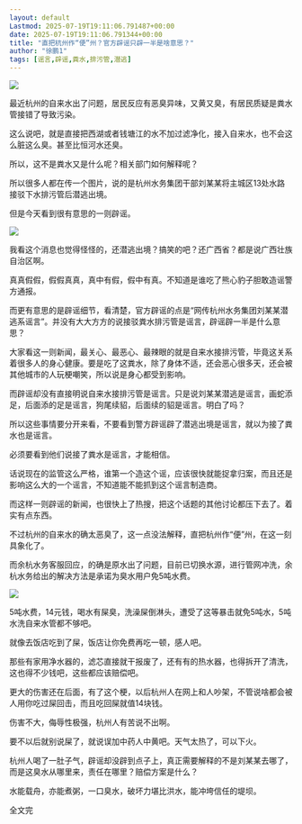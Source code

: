 ```yaml
---
layout: default
Lastmod: 2025-07-19T19:11:06.791487+00:00
date: 2025-07-19T19:11:06.791344+00:00
title: "直把杭州作“便”州？官方辟谣只辟一半是啥意思？"
author: "徐鹏1"
tags: [谣言,辟谣,粪水,排污管,潜逃]
---
```


![](https://images.weserv.nl/?url=https%3A//mmbiz.qpic.cn/mmbiz_jpg/USgIMppDSm6VYEoKfVnh3yZLN94QhOr1TAT1qzGf42J6yfEZLrmajibicYibWK0qNtcmoEiaLb4vPibHictQ9iabSffOQ/640%3Fwx_fmt%3Djpeg)

最近杭州的自来水出了问题，居民反应有恶臭异味，又黄又臭，有居民质疑是粪水管接错了导致污染。

这么说吧，就是直接把西湖或者钱塘江的水不加过滤净化，接入自来水，也不会这么脏这么臭。甚至比恒河水还臭。

所以，这不是粪水又是什么呢？相关部门如何解释呢？

所以很多人都在传一个图片，说的是杭州水务集团干部刘某某将主城区13处水路接驳下水排污管后潜逃出境。

但是今天看到很有意思的一则辟谣。

![](https://images.weserv.nl/?url=https%3A//mmbiz.qpic.cn/mmbiz_jpg/USgIMppDSm6VYEoKfVnh3yZLN94QhOr1sRGHtbagGfUWVextbPsN6kqaEjwTJzgU7Zq4IVtg3hweiaOWxaPwENA/640%3Fwx_fmt%3Djpeg)

我看这个消息也觉得怪怪的，还潜逃出境？搞笑的吧？还广西省？都是说广西壮族自治区啊。

真真假假，假假真真，真中有假，假中有真。不知道是谁吃了熊心豹子胆敢造谣警方通报。

而更有意思的是辟谣细节，看清楚，官方辟谣的点是“网传杭州水务集团刘某某潜逃系谣言”。并没有大大方方的说接驳粪水排污管是谣言，辟谣辟一半是什么意思？

大家看这一则新闻，最关心、最恶心、最辣眼的就是自来水接排污管，毕竟这关系着很多人的身心健康。要是吃了这粪水，除了身体不适，还会恶心很多天，还会被其他城市的人玩梗嘲笑，所以说是身心都受到影响。

而辟谣却没有直接明说自来水接排污管是谣言。只是说刘某某潜逃是谣言，画蛇添足，后面添的足是谣言，狗尾续貂，后面续的貂是谣言。明白了吗？

所以这些事情要分开来看，不要看到警方辟谣辟了潜逃出境是谣言，就以为接了粪水也是谣言。

必须要看到他们说接了粪水是谣言，才能相信。

话说现在的监管这么严格，谁第一个造这个谣，应该很快就能捉拿归案，而且还是影响这么大的一个谣言，不知道能不能抓到这个谣言制造商。

而这样一则辟谣的新闻，也很快上了热搜，把这个话题的其他讨论都压下去了。着实有点东西。

不过杭州的自来水的确太恶臭了，这一点没法解释，直把杭州作“便”州，在这一刻具象化了。

而余杭水务客服回应，的确是原水出了问题，目前已切换水源，进行管网冲洗，余杭水务给出的解决方法是承诺为臭水用户免5吨水费。

![](https://images.weserv.nl/?url=https%3A//mmbiz.qpic.cn/mmbiz_jpg/USgIMppDSm6VYEoKfVnh3yZLN94QhOr1An5njDQgcT0Xg804T3fgU2HRInFevkfnjAa7QbNiaLrdSicOuqHXFWOw/640%3Fwx_fmt%3Djpeg)

5吨水费，14元钱，喝水有屎臭，洗澡屎倒淋头，遭受了这等暴击就免5吨水，5吨水洗自来水管都不够吧。

就像去饭店吃到了屎，饭店让你免费再吃一顿，感人吧。

那些有家用净水器的，滤芯直接就干报废了，还有有的热水器，也得拆开了清洗，这也得不少钱吧，这些都应该赔偿吧。

更大的伤害还在后面，有了这个梗，以后杭州人在网上和人吵架，不管说啥都会被人用你吃过屎回击，而且吃回屎就值14块钱。

伤害不大，侮辱性极强，杭州人有苦说不出啊。

要不以后就别说屎了，就说误加中药人中黄吧。天气太热了，可以下火。

杭州人喝了一肚子气，辟谣却没辟到点子上，真正需要解释的不是刘某某去哪了，而是这臭水从哪里来，责任在哪里？赔偿方案是什么？

水能载舟，亦能煮粥，一口臭水，破坏力堪比洪水，能冲垮信任的堤坝。

全文完

